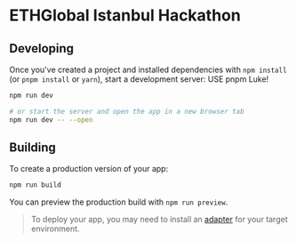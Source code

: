 # ETHGlobal Istanbul Hackathon

## Developing

Once you've created a project and installed dependencies with `npm install` (or `pnpm install` or `yarn`), start a development server:
USE pnpm Luke!

```bash
npm run dev

# or start the server and open the app in a new browser tab
npm run dev -- --open
```

## Building

To create a production version of your app:

```bash
npm run build
```

You can preview the production build with `npm run preview`.

> To deploy your app, you may need to install an [adapter](https://kit.svelte.dev/docs/adapters) for your target environment.